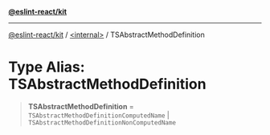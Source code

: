 [**@eslint-react/kit**](../../README.md)

***

[@eslint-react/kit](../../README.md) / [\<internal\>](../README.md) / TSAbstractMethodDefinition

# Type Alias: TSAbstractMethodDefinition

> **TSAbstractMethodDefinition** = `TSAbstractMethodDefinitionComputedName` \| `TSAbstractMethodDefinitionNonComputedName`
